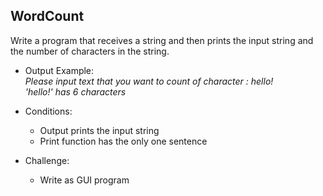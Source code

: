 ## WordCount

Write a program that receives a string and then prints the input string and the number of characters in the string.

* Output Example:
    <br>*Please input text that you want to count of character : hello!*
    <br>*'hello!' has 6 characters*

* Conditions:
	* Output prints the input string
	* Print function has the only one sentence

* Challenge:
	* Write as GUI program